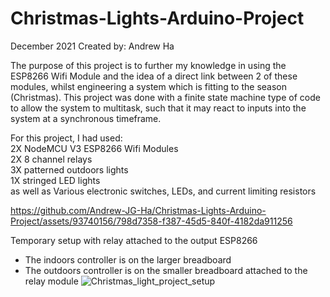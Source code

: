 # Christmas-Lights-Arduino-Project
December 2021
Created by: Andrew Ha

The purpose of this project is to further my knowledge in using the ESP8266 Wifi Module and the idea of a direct link between 2 of these modules, whilst engineering a system which is fitting to the season (Christmas). This project was done with a finite state machine type of code to allow the system to multitask, such that it may react to inputs into the system at a synchronous timeframe.

For this project, I had used:<br/>
  2X NodeMCU V3 ESP8266 Wifi Modules<br/>
  2X 8 channel relays<br/>
  3X patterned outdoors lights<br/>
  1X stringed LED lights<br/>
  as well as Various electronic switches, LEDs, and current limiting resistors

https://github.com/Andrew-JG-Ha/Christmas-Lights-Arduino-Project/assets/93740156/798d7358-f387-45d5-840f-4182da911256

Temporary setup with relay attached to the output ESP8266
- The indoors controller is on the larger breadboard
- The outdoors controller is on the smaller breadboard attached to the relay module
  ![Christmas_light_project_setup](https://github.com/Andrew-JG-Ha/Christmas-Lights-Arduino-Project/assets/93740156/5a3c9f29-63e6-4b96-9f63-e2f833b5c62e)
